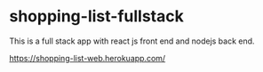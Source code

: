 # shopping-list-fullstack

This is a full stack app with react js front end and nodejs back end.

https://shopping-list-web.herokuapp.com/

